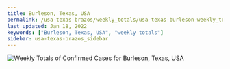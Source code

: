 ```yaml
---
title: Burleson, Texas, USA
permalink: /usa-texas-brazos/weekly_totals/usa-texas-burleson-weekly_totals.html
last_updated: Jan 18, 2022
keywords: ["Burleson, Texas, USA", "weekly totals"]
sidebar: usa-texas-brazos_sidebar
---
```


![Weekly Totals of Confirmed Cases for Burleson, Texas, USA](/covid_tracker/images/graphs/usa-texas-burleson-weekly_totals_graph.png)
